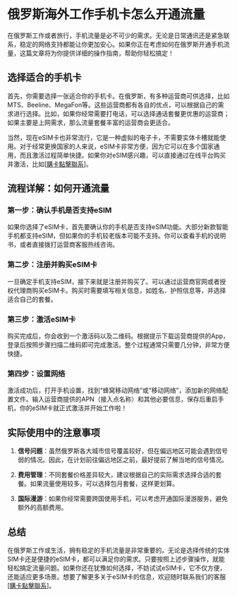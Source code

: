 # 俄罗斯海外工作手机卡怎么开通流量

在俄罗斯工作或者旅行，手机流量是必不可少的需求。无论是日常通讯还是紧急联系，稳定的网络支持都能让你更加安心。如果你正在考虑如何在俄罗斯开通手机流量，这篇文章将为你提供详细的操作指南，帮助你轻松搞定！

## 选择适合的手机卡

首先，你需要选择一张适合你的手机卡。在俄罗斯，有多种运营商可供选择，比如MTS、Beeline、MegaFon等。这些运营商都有各自的优点，可以根据自己的需求进行选择。比如，如果你经常需要打电话，可以选择通话套餐更优惠的运营商；如果主要是上网需求，那么流量套餐丰富的运营商会更适合。

当然，现在eSIM卡也非常流行，它是一种虚拟的电子卡，不需要实体卡槽就能使用。对于经常更换国家的人来说，eSIM卡非常方便，因为它可以在多个国家通用，而且激活过程简单快捷。如果你对eSIM感兴趣，可以直接通过在线平台购买并激活，比如[[購卡點擊聯系](https://t.me/s/esim1088)]。

## 流程详解：如何开通流量

### 第一步：确认手机是否支持eSIM

如果你选择了eSIM卡，首先要确认你的手机是否支持eSIM功能。大部分新款智能手机都支持eSIM，但如果你的手机较老版本可能不支持。你可以查看手机的说明书，或者直接拨打运营商客服热线咨询。

### 第二步：注册并购买eSIM卡

一旦确定手机支持eSIM，接下来就是注册并购买了。可以通过运营商官网或者授权代理商购买eSIM卡。购买时需要填写相关信息，如姓名、护照信息等，并选择适合自己的套餐。

### 第三步：激活eSIM卡

购买完成后，你会收到一个激活码以及二维码。根据提示下载运营商提供的App，登录后按照步骤扫描二维码即可完成激活。整个过程通常只需要几分钟，非常方便快捷。

### 第四步：设置网络

激活成功后，打开手机设置，找到“蜂窝移动网络”或“移动网络”，添加新的网络配置文件。输入运营商提供的APN（接入点名称）和其他必要信息，保存后重启手机，你的eSIM卡就正式激活并开始工作啦！

## 实际使用中的注意事项

1. **信号问题**：虽然俄罗斯各大城市信号覆盖较好，但在偏远地区可能会遇到信号弱的情况。因此，在计划前往偏远地区之前，最好提前了解当地的信号情况。
   
2. **费用管理**：不同套餐价格差异较大，建议根据自己的实际需求选择合适的套餐。如果流量使用较多，可以选择包月套餐，这样更划算。

3. **国际漫游**：如果你经常需要跨国使用手机，可以考虑开通国际漫游服务，避免额外的高额费用。

## 总结

在俄罗斯工作或生活，拥有稳定的手机流量是非常重要的。无论是选择传统的实体SIM卡还是便捷的eSIM卡，都可以满足你的需求。只要按照上述步骤操作，就能轻松搞定流量问题。如果你还在犹豫如何选择，不妨试试eSIM卡，它不仅方便，还能适应更多场景。想要了解更多关于eSIM卡的信息，欢迎随时联系我们的客服[[購卡點擊聯系](https://t.me/s/esim1088)]。